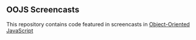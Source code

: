## OOJS Screencasts

This repository contains code featured in screencasts in [Object-Oriented JavaScript](https://www.udacity.com/course/object-oriented-javascript--ud711)
